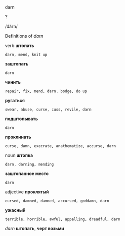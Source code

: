 darn

?

/därn/

Definitions of _darn_

verb
**штопать**

    darn, mend, knit up
**заштопать**

    darn
**чинить**

    repair, fix, mend, darn, bodge, do up
**ругаться**

    swear, abuse, curse, cuss, revile, darn
**подштопывать**

    darn
**проклинать**

    curse, damn, execrate, anathematize, accurse, darn

noun
**штопка**

    darn, darning, mending
**заштопанное место**

    darn

adjective
**проклятый**

    cursed, damned, damned, accursed, goddamn, darn
**ужасный**

    terrible, horrible, awful, appalling, dreadful, darn

_darn_
**штопать**, **черт возьми**